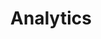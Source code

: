 ---
# This topic lives at
# https://digital.gov/topics/analytics

slug: "analytics"

# Topic Title
title: "Analytics"

# description — keep it short and clear
summary: ""


# Weight
weight: 1

# For more information on managing topics,
# see https://github.com/GSA/digitalgov.gov/wiki
---
